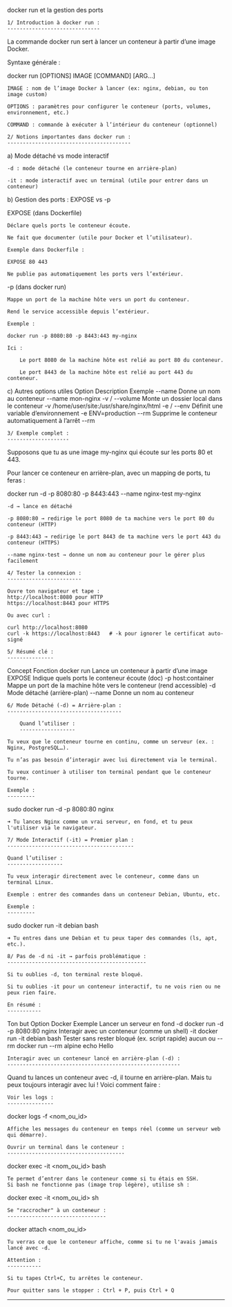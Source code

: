 docker run et la gestion des ports

	1/ Introduction à docker run :
	------------------------------

La commande docker run sert à lancer un conteneur à partir d’une image Docker.

Syntaxe générale :

docker run [OPTIONS] IMAGE [COMMAND] [ARG...]

    IMAGE : nom de l’image Docker à lancer (ex: nginx, debian, ou ton image custom)

    OPTIONS : paramètres pour configurer le conteneur (ports, volumes, environnement, etc.)

    COMMAND : commande à exécuter à l’intérieur du conteneur (optionnel)

	2/ Notions importantes dans docker run :
	----------------------------------------

a) Mode détaché vs mode interactif

    -d : mode détaché (le conteneur tourne en arrière-plan)

    -it : mode interactif avec un terminal (utile pour entrer dans un conteneur)

b) Gestion des ports : EXPOSE vs -p

EXPOSE (dans Dockerfile)

    Déclare quels ports le conteneur écoute.

    Ne fait que documenter (utile pour Docker et l’utilisateur).

    Exemple dans Dockerfile :

    EXPOSE 80 443

    Ne publie pas automatiquement les ports vers l’extérieur.

-p (dans docker run)

    Mappe un port de la machine hôte vers un port du conteneur.

    Rend le service accessible depuis l’extérieur.

    Exemple :

    docker run -p 8080:80 -p 8443:443 my-nginx

    Ici :

        Le port 8080 de la machine hôte est relié au port 80 du conteneur.

        Le port 8443 de la machine hôte est relié au port 443 du conteneur.

c) Autres options utiles
Option	Description	Exemple
--name	Donne un nom au conteneur	--name mon-nginx
-v / --volume	Monte un dossier local dans le conteneur	-v /home/user/site:/usr/share/nginx/html
-e / --env	Définit une variable d’environnement	-e ENV=production
--rm	Supprime le conteneur automatiquement à l’arrêt	--rm

	3/ Exemple complet :
	--------------------

Supposons que tu as une image my-nginx qui écoute sur les ports 80 et 443.

Pour lancer ce conteneur en arrière-plan, avec un mapping de ports, tu feras :

docker run -d -p 8080:80 -p 8443:443 --name nginx-test my-nginx

    -d → lance en détaché

    -p 8080:80 → redirige le port 8080 de ta machine vers le port 80 du conteneur (HTTP)

    -p 8443:443 → redirige le port 8443 de ta machine vers le port 443 du conteneur (HTTPS)

    --name nginx-test → donne un nom au conteneur pour le gérer plus facilement

	4/ Tester la connexion :
	------------------------

    Ouvre ton navigateur et tape :
    http://localhost:8080 pour HTTP
    https://localhost:8443 pour HTTPS

    Ou avec curl :

    curl http://localhost:8080
    curl -k https://localhost:8443   # -k pour ignorer le certificat auto-signé

	5/ Résumé clé :
	---------------

Concept	Fonction
docker run	Lance un conteneur à partir d’une image
EXPOSE	Indique quels ports le conteneur écoute (doc)
-p host:container	Mappe un port de la machine hôte vers le conteneur (rend accessible)
-d	Mode détaché (arrière-plan)
--name	Donne un nom au conteneur

	6/ Mode Détaché (-d) = Arrière-plan :
	-------------------------------------

		Quand l’utiliser :
		------------------

    Tu veux que le conteneur tourne en continu, comme un serveur (ex. : Nginx, PostgreSQL…).

    Tu n’as pas besoin d’interagir avec lui directement via le terminal.

    Tu veux continuer à utiliser ton terminal pendant que le conteneur tourne.

	Exemple :
	---------

sudo docker run -d -p 8080:80 nginx

    ➜ Tu lances Nginx comme un vrai serveur, en fond, et tu peux l'utiliser via le navigateur.

	7/ Mode Interactif (-it) = Premier plan :
	-----------------------------------------

	Quand l’utiliser :
	------------------

    Tu veux interagir directement avec le conteneur, comme dans un terminal Linux.

    Exemple : entrer des commandes dans un conteneur Debian, Ubuntu, etc.

	Exemple :
	---------

sudo docker run -it debian bash

    ➜ Tu entres dans une Debian et tu peux taper des commandes (ls, apt, etc.).

	8/ Pas de -d ni -it → parfois problématique :
	---------------------------------------------

    Si tu oublies -d, ton terminal reste bloqué.

    Si tu oublies -it pour un conteneur interactif, tu ne vois rien ou ne peux rien faire.

	En résumé :
	-----------

Ton but	Option Docker	Exemple
Lancer un serveur en fond	-d	docker run -d -p 8080:80 nginx
Interagir avec un conteneur (comme un shell)	-it	docker run -it debian bash
Tester sans rester bloqué (ex. script rapide)	aucun ou --rm	docker run --rm alpine echo Hello

	Interagir avec un conteneur lancé en arrière-plan (-d) :
	--------------------------------------------------------

Quand tu lances un conteneur avec -d, il tourne en arrière-plan.
Mais tu peux toujours interagir avec lui !
Voici comment faire :

	Voir les logs :
	---------------

docker logs -f <nom_ou_id>

    Affiche les messages du conteneur en temps réel (comme un serveur web qui démarre).

	Ouvrir un terminal dans le conteneur :
	--------------------------------------

docker exec -it <nom_ou_id> bash

    Te permet d’entrer dans le conteneur comme si tu étais en SSH.
    Si bash ne fonctionne pas (image trop légère), utilise sh :

docker exec -it <nom_ou_id> sh

	Se "raccrocher" à un conteneur :
	--------------------------------

docker attach <nom_ou_id>

    Tu verras ce que le conteneur affiche, comme si tu ne l'avais jamais lancé avec -d.

	Attention :
	-----------

    Si tu tapes Ctrl+C, tu arrêtes le conteneur.

    Pour quitter sans le stopper : Ctrl + P, puis Ctrl + Q

*****************************************************************************************
